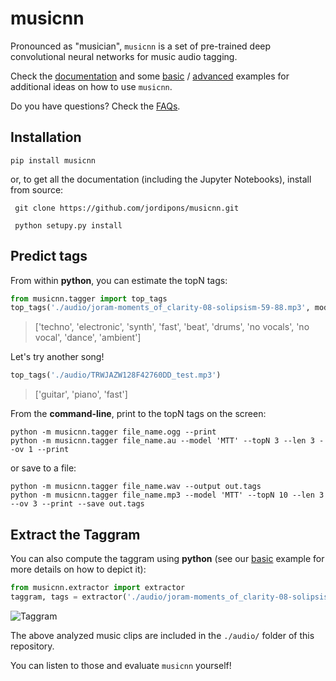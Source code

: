 # musicnn
Pronounced as "musician", `musicnn` is a set of pre-trained deep convolutional neural networks for music audio tagging.

Check the [documentation](https://github.com/jordipons/musicnn/blob/master/DOCUMENTATION.md) and some [basic](https://github.com/jordipons/musicnn/blob/master/basic%20example.ipynb) / [advanced](https://github.com/jordipons/musicnn/blob/master/advanced%20example.ipynb) examples for additional ideas on how to use `musicnn`.

Do you have questions? Check the [FAQs](https://github.com/jordipons/musicnn/blob/master/FAQs.md).

## Installation
```pip install musicnn```

or, to get all the documentation (including the Jupyter Notebooks), install from source:

``` git clone https://github.com/jordipons/musicnn.git```

``` python setupy.py install```

## Predict tags

From within **python**, you can estimate the topN tags:
~~~~python
from musicnn.tagger import top_tags
top_tags('./audio/joram-moments_of_clarity-08-solipsism-59-88.mp3', model='MTT', topN=10)
~~~~
>['techno', 'electronic', 'synth', 'fast', 'beat', 'drums', 'no vocals', 'no vocal', 'dance', 'ambient']

Let's try another song!

~~~~python
top_tags('./audio/TRWJAZW128F42760DD_test.mp3')
~~~~
>['guitar', 'piano', 'fast']

From the **command-line**, print to the topN tags on the screen:

~~~~
python -m musicnn.tagger file_name.ogg --print
python -m musicnn.tagger file_name.au --model 'MTT' --topN 3 --len 3 --ov 1 --print
~~~~~

or save to a file:

~~~~
python -m musicnn.tagger file_name.wav --output out.tags
python -m musicnn.tagger file_name.mp3 --model 'MTT' --topN 10 --len 3 --ov 3 --print --save out.tags
~~~~

## Extract the Taggram

You can also compute the taggram using **python** (see our [basic](https://github.com/jordipons/musicnn/blob/master/basic%20example.ipynb) example for more details on how to depict it):

~~~~python
from musicnn.extractor import extractor
taggram, tags = extractor('./audio/joram-moments_of_clarity-08-solipsism-59-88.mp3', model='MTT')
~~~~
![Taggram](./images/taggram.png "Taggram")

The above analyzed music clips are included in the `./audio/` folder of this repository. 

You can listen to those and evaluate `musicnn` yourself!
